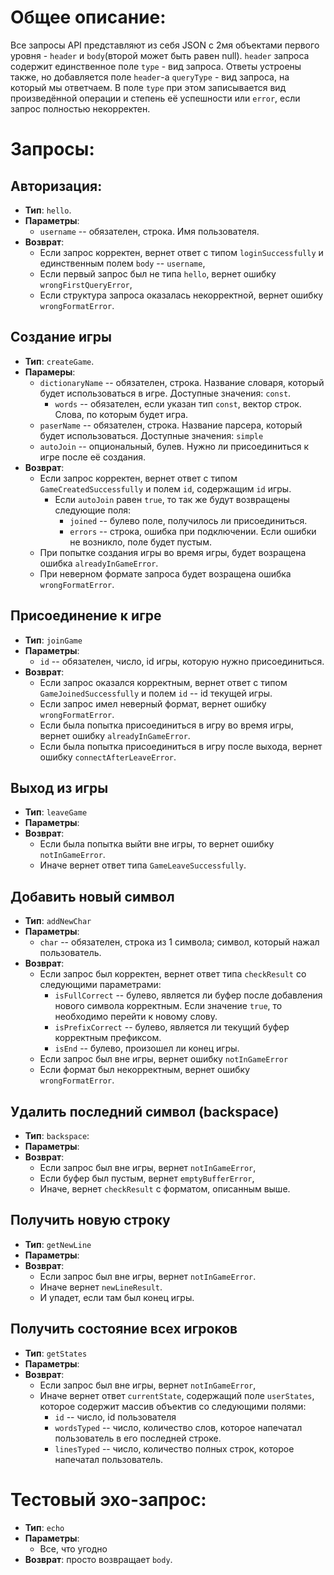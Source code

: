 # Общее описание:

Все запросы API представляют из себя JSON с 2мя объектами первого уровня - `header` и `body`(второй может быть равен
null). `header` запроса содержит единственное поле
`type` - вид запроса. Ответы устроены также, но добавляется поле `header`-а `queryType` - вид запроса, на который мы
ответчаем.
В поле `type` при этом записывается вид произведённой операции и степень её успешности или `error`, если запрос
полностью некорректен.

# Запросы:

## Авторизация:

* **Тип**: `hello`.
* **Параметры**:
    * `username` -- обязателен, строка. Имя пользователя.
* **Возврат**:
    * Если запрос корректен, вернет ответ с типом `loginSuccessfully` и единственным полем `body` -- `username`,
    * Если первый запрос был не типа `hello`, вернет ошибку `wrongFirstQueryError`,
    * Если структура запроса оказалась некорректной, вернет ошибку `wrongFormatError`.

## Создание игры

* **Тип**: `createGame`.
* **Парамеры**:
    * `dictionaryName` -- обязателен, строка. Название словаря, который будет использоваться в игре. Доступные
      значения: `const`.
        * `words` -- обязателен, если указан тип `const`, вектор строк. Слова, по которым будет игра.
    * `paserName` -- обязателен, строка. Название парсера, который будет использоваться. Доступные значения: `simple`
    * `autoJoin` -- опциональный, булев. Нужно ли присоединиться к игре после её создания.
* **Возврат**:
    * Если запрос корректен, вернет ответ с типом `GameCreatedSuccessfully` и полем `id`, содержащим `id` игры.
        * Если `autoJoin` равен `true`, то так же будут возвращены следующие поля:
            * `joined` -- булево поле, получилось ли присоединиться.
            * `errors` -- строка, ошибка при подключении. Если ошибки не возникло, поле будет пустым.
    * При попытке создания игры во время игры, будет возращена ошибка `alreadyInGameError`.
    * При неверном формате запроса будет возращена ошибка `wrongFormatError`.

## Присоединение к игре

* **Тип**: `joinGame`
* **Параметры**:
    * `id` -- обязателен, число, id игры, которую нужно присоединиться.
* **Возврат**:
    * Если запрос оказался корректным, вернет ответ с типом `GameJoinedSuccessfully` и полем `id` -- id текущей игры.
    * Если запрос имел неверный формат, вернет ошибку `wrongFormatError`.
    * Если была попытка присоединиться в игру во время игры, вернет ошибку `alreadyInGameError`.
    * Если была попытка присоединиться в игру после выхода, вернет ошибку `connectAfterLeaveError`.

## Выход из игры

* **Тип**: `leaveGame`
* **Параметры**:
* **Возврат**:
    * Если была попытка выйти вне игры, то вернет ошибку `notInGameError`.
    * Иначе вернет ответ типа `GameLeaveSuccessfully`.

## Добавить новый символ

* **Тип**: `addNewChar`
* **Параметры**:
    * `char` -- обязателен, строка из 1 символа; символ, который нажал пользователь.
* **Возврат**:
    * Если запрос был корректен, вернет ответ типа `checkResult` со следующими параметрами:
        * `isFullCorrect` -- булево, является ли буфер после добавления нового символа корректным. Если значение `true`,
          то необходимо перейти к новому слову.
        * `isPrefixCorrect` -- булево, является ли текущий буфер корректным префиксом.
        * `isEnd` -- булево, произошел ли конец игры.
    * Если запрос был вне игры, вернет ошибку `notInGameError`
    * Если формат был некорректным, вернет ошибку `wrongFormatError`.

## Удалить последний символ (backspace)

* **Тип**: `backspace`:
* **Параметры**:
* **Возврат**:
    * Если запрос был вне игры, вернет `notInGameError`,
    * Если буфер был пустым, вернет `emptyBufferError`,
    * Иначе, вернет `checkResult` с форматом, описанным выше.

## Получить новую строку

* **Тип**: `getNewLine`
* **Параметры**:
* **Возврат**:
    * Если запрос был вне игры, вернет `notInGameError`.
    * Иначе вернет `newLineResult`.
    * И упадет, если там был конец игры.

## Получить состояние всех игроков

* **Тип**: `getStates`
* **Параметры**:
* **Возврат**:
    * Если запрос был вне игры, вернет `notInGameError`,
    * Иначе вернет ответ `currentState`, содержащий поле `userStates`, которое содержит массив объектив со следующими
      полями:
        * `id` -- число, id пользователя
        * `wordsTyped` -- число, количество слов, которое напечатал пользователь в его последней строке.
        * `linesTyped` -- число, количество полных строк, которое напечатал пользователь.

# Тестовый эхо-запрос:

* **Тип**: `echo`
* **Параметры**:
    * Все, что угодно
* **Возврат**: просто возвращает `body`. 
